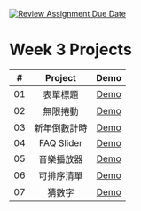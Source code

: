 [![Review Assignment Due Date](https://classroom.github.com/assets/deadline-readme-button-24ddc0f5d75046c5622901739e7c5dd533143b0c8e959d652212380cedb1ea36.svg)](https://classroom.github.com/a/k2L2x6nl)
# Week 3 Projects

|  #  |    Project     | Demo |
| :-: | :------------: | :---: |
| 01  | 表單標題 | [Demo](https://bady55358yw.github.io/m3-week-03-bady55358yw/form_validator/) |
| 02  | 無限捲動 | [Demo](https://bady55358yw.github.io/m3-week-03-bady55358yw/Infinite_scroll/) |
| 03  | 新年倒數計時 | [Demo](https://bady55358yw.github.io/m3-week-03-bady55358yw/new_year_countdown/) |
| 04  | FAQ Slider | [Demo](https://bady55358yw.github.io/m3-week-03-bady55358yw/faq_slider/) |
| 05  | 音樂播放器 | [Demo](https://bady55358yw.github.io/m3-week-03-bady55358yw/music_player/) |
| 06  | 可排序清單 | [Demo](https://bady55358yw.github.io/m3-week-03-bady55358yw/sortable_list/) |
| 07  | 猜數字 | [Demo](https://bady55358yw.github.io/m3-week-03-bady55358yw/speak_number_guessing/) |
